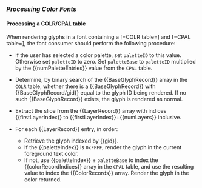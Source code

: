 <h3><dfn>Processing Color Fonts</dfn></h3>

<h4>Processing a COLR/CPAL table</h4>

When rendering glyphs in a font containing a [=COLR table=] and [=CPAL table=], the font consumer should perform the following procedure:

* If the user has selected a color palette, set `paletteID` to this value. Otherwise set `paletteID` to zero. Set `paletteBase` to `paletteID` multiplied by the {{numPaletteEntries}} value from the `CPAL` table.

* Determine, by binary search of the {{BaseGlyphRecord}} array in the `COLR` table, whether there is a {{BaseGlyphRecord}} with {{BaseGlyphRecord/gid}} equal to the glyph ID being rendered. If no such {{BaseGlyphRecord}} exists, the glyph is rendered as normal.

* Extract the slice from the {{LayerRecord}} array with indices {{firstLayerIndex}} to {{firstLayerIndex}}+{{numLayers}} inclusive.

* For each {{LayerRecord}} entry, in order:
    * Retrieve the glyph indexed by {{gid}}.
    * If the {{paletteIndex}} is `0xFFFF`, render the glyph in the current foreground text color.
    * If not, use {{paletteIndex}} + `paletteBase` to index the {{colorRecordIndices}} array in the `CPAL` table, and use the resulting value to index the {{ColorRecords}} array. Render the glyph in the color returned.
